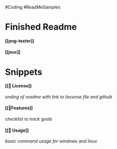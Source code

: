 #Coding #ReadMeSamples

# Finished Readme
#### [[png-texter]]
#### [[jsuc]]

# Snippets
#### [[📝 License]]
_ending of readme with link to liscense file and github_
#### [[💎Features]]
_checklist to track goals_
#### [[👾 Usage]]
_basic  command usage for windows and linux_